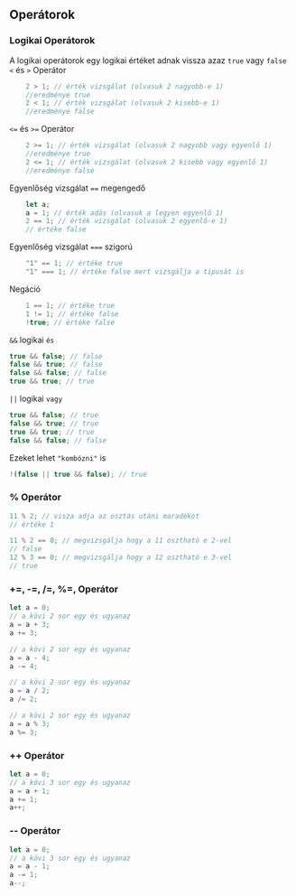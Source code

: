 ## Operátorok
### Logikai Operátorok
A logikai operátorok egy logikai értéket adnak vissza azaz `true` vagy `false`  
`<` és `>` Operátor
```js
    2 > 1; // érték vizsgálat (olvasuk 2 nagyobb-e 1)
    //eredménye true
    2 < 1; // érték vizsgálat (olvasuk 2 kisebb-e 1)
    //eredménye false
```
`<=` és `>=` Operátor
```js
    2 >= 1; // érték vizsgálat (olvasuk 2 nagyobb vagy egyenlő 1)
    //eredménye true
    2 <= 1; // érték vizsgálat (olvasuk 2 kisebb vagy egyenlő 1)
    //eredménye false
```
Egyenlőség vizsgálat `==` megengedő
```js
    let a;
    a = 1; // érték adás (olvasuk a legyen egyenlő 1)
    2 == 1; // érték vizsgálat (olvasuk 2 egyenlő-e 1)
    // értéke false
```

Egyenlőség vizsgálat `===` szigorú
```js
    "1" == 1; // értéke true
    "1" === 1; // értéke false mert vizsgálja a tipusát is
```
Negáció
```js
    1 == 1; // értéke true
    1 != 1; // értéke false
    !true; // értéke false
```
`&&` logikai `és`
```js
true && false; // false
false && true; // false
false && false; // false
true && true; // true
```
`||` logikai `vagy`
```js
true && false; // true
false && true; // true
true && true; // true
false && false; // false
```
Ezeket lehet `"kombózni"` is
```js
!(false || true && false); // true
```
### % Operátor
```js
11 % 2; // visza adja az osztás utáni maradékot
// értéke 1
```
```js
11 % 2 == 0; // megvizsgálja hogy a 11 osztható e 2-vel
// false
12 % 3 == 0; // megvizsgálja hogy a 12 osztható e 3-vel
// true
```
### +=, -=, /=, %=, Operátor
```js
let a = 0;
// a kövi 2 sor egy és ugyanaz
a = a + 3;
a += 3;

// a kövi 2 sor egy és ugyanaz
a = a - 4;
a -= 4;

// a kövi 2 sor egy és ugyanaz
a = a / 2;
a /= 2;

// a kövi 2 sor egy és ugyanaz
a = a % 3;
a %= 3;
```
### ++ Operátor
```js
let a = 0;
// a kövi 3 sor egy és ugyanaz
a = a + 1;
a += 1;
a++;
```
### -- Operátor
```js
let a = 0;
// a kövi 3 sor egy és ugyanaz
a = a - 1;
a -= 1;
a--;
```
